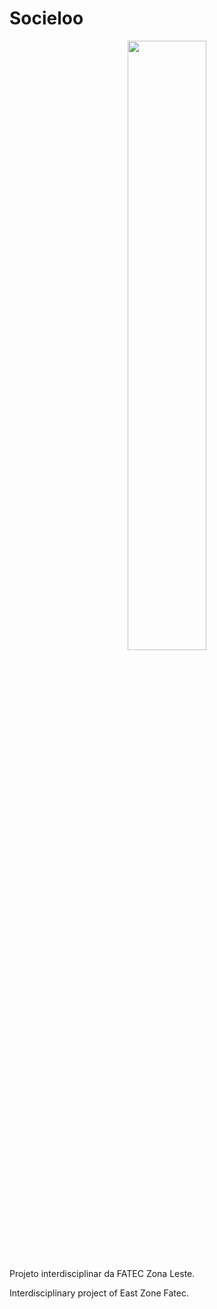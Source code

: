 # Socieloo


<p align="center">
 <img src="https://user-images.githubusercontent.com/84794798/169667225-9db47581-a814-4c78-9dd2-10e44bc9133b.png" width="50%">
</p>
<p>Projeto interdisciplinar da FATEC Zona Leste.</p>
<p>Interdisciplinary project of East Zone Fatec.</p>
